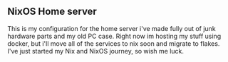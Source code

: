 ## NixOS Home server
This is my configuration for the home server i've made fully out of junk hardware parts and my old PC case. Right now im hosting my stuff using docker, but i'll move all of the services to nix soon and migrate to flakes.     
I've just started my Nix and NixOS journey, so wish me luck.
